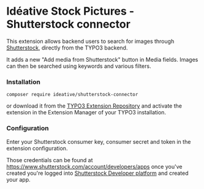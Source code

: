 # Idéative Stock Pictures - Shutterstock connector
This extension allows backend users to search for images through [Shutterstock](https://www.shutterstock.com/), directly from the TYPO3 backend.

It adds a new "Add media from Shutterstock" button in Media fields. Images can then be searched using keywords and various filters.

### Installation
```composer require ideative/shutterstock-connector```

or download it from the [TYPO3 Extension Repository](https://extensions.typo3.org/) and activate the extension in the Extension Manager of your TYPO3 installation.

### Configuration
Enter your Shutterstock consumer key, consumer secret and token in the extension configuration.

Those credentials can be found at https://www.shutterstock.com/account/developers/apps once you've created you're logged into [Shutterstock Developer platform](https://www.shutterstock.com/developers/) and created your app.